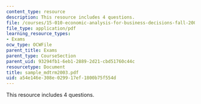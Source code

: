 ```yaml
---
content_type: resource
description: This resource includes 4 questions.
file: /courses/15-010-economic-analysis-for-business-decisions-fall-2004/a54e146e308e029917ef1800b75f554d_sample_mdtrm2003.pdf
file_type: application/pdf
learning_resource_types:
- Exams
ocw_type: OCWFile
parent_title: Exams
parent_type: CourseSection
parent_uid: 93294fb1-6eb1-2889-2d21-cbd51760c44c
resourcetype: Document
title: sample_mdtrm2003.pdf
uid: a54e146e-308e-0299-17ef-1800b75f554d
---
```

This resource includes 4 questions.

